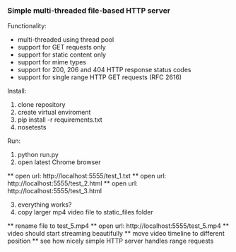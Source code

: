### Simple multi-threaded file-based HTTP server

Functionality:

* multi-threaded using thread pool
* support for GET requests only
* support for static content only
* support for mime types
* support for 200, 206 and 404 HTTP response status codes
* support for single range HTTP GET requests (RFC 2616)

Install:

1. clone repository
2. create virtual enviroment
3. pip install -r requirements.txt
4. nosetests

Run:

1. python run.py
2. open latest Chrome browser

** open url: http://localhost:5555/test_1.txt
** open url: http://localhost:5555/test_2.html
** open url: http://localhost:5555/test_3.html

3. everything works?
4. copy larger mp4 video file to static_files folder

** rename file to test_5.mp4
** open url: http://localhost:5555/test_5.mp4
** video should start streaming beautifully
** move video timeline to different position
** see how nicely simple HTTP server handles range requests

